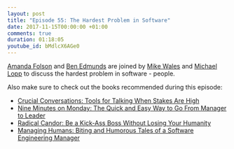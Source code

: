 ```yaml
---
layout: post
title: "Episode 55: The Hardest Problem in Software"
date: 2017-11-15T00:00:00 +01:00
comments: true
duration: 01:18:05
youtube_id: bMdlcX6AGe0
---
```


[Amanda Folson](https://twitter.com/AmbassadorAwsum) and [Ben Edmunds](https://twitter.com/benedmunds) are joined by [Mike Wales](https://twitter.com/walesmd) and [Michael Lopp](https://twitter.com/rands) to discuss the hardest problem in software - people.

Also make sure to check out the books recommended during this episode: 

 * [Crucial Conversations: Tools for Talking When Stakes Are High](https://www.amazon.com/Crucial-Conversations-Talking-Stakes-Second/dp/1469266822)
 * [Nine Minutes on Monday: The Quick and Easy Way to Go From Manager to Leader](https://www.amazon.com/Nine-Minutes-Monday-Manager-Leader-ebook/dp/B0094RKWX0/)
 * [Radical Candor: Be a Kick-Ass Boss Without Losing Your Humanity](https://www.amazon.com/Radical-Candor-Kick-Ass-Without-Humanity/dp/1250103509)
 * [Managing Humans: Biting and Humorous Tales of a Software Engineering Manager](https://www.amazon.com/Managing-Humans-Humorous-Software-Engineering/dp/1484221575/ref=sr_1_1?ie=UTF8&qid=1510865851&sr=8-1&keywords=managing+humans&dpID=51Wo-o4zKmL&preST=_SY291_BO1,204,203,200_QL40_&dpSrc=srch)